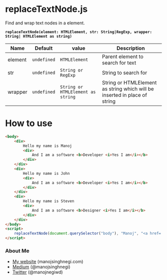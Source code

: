replaceTextNode.js
==========

Find and wrap text nodes in a element.

**`replaceTextNode(element: HTMLElement, str: String|RegExp, wrapper: String| HTMLElement as string)`**

| Name                  | Default         | value                            | Description  |
| --------------------- | --------------- | -------------------------------- | ------------- |
| element               | `undefined`     | `HTMLElement`                    | Parent element to search for text |
| str                   | `undefined`     | `String or RegExp`                  | String to search for |
| wrapper               | `undefined`     | `String or HTMLElement as string`   | String or HTMLElement as string which will be inserted in place of string |


How to use
==========

```html
<body>
    <div>
        Hello my name is Manoj
        <div>
            And I am a software <b>Developer <i>Yes I am</i></b>
        </div>
    </div>
    <div>
        Hello my name is John
        <div>
            And I am a software <b>Developer <i>Yes I am</i></b>
        </div>
    </div>
    <div>
        Hello my name is Steven
        <div>
            And I am a software <b>Designer <i>Yes I am</i></b>
        </div>
    </div>
</body>
<script>
    replaceTextNode(document.querySelector("body"), "Manoj", "<a href='manoj'>Manoj</a>")
</script>
```

### About Me

 * [My website](http://manojsinghnegi.com) (manojsinghnegi.com)
 * [Medium](https://medium.com/@manojsinghnegi) (@manojsinghnegi)
 * [Twitter](http://twitter.com/manojnegiwd) (@manojnegiwd)
